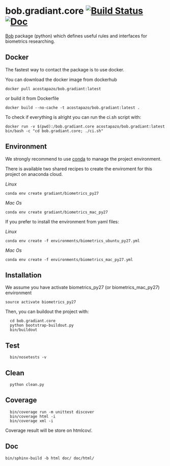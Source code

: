 # bob.gradiant.core  [![Build Status](https://travis-ci.org/Gradiant/bob.gradiant.core.svg?branch=master)](https://travis-ci.org/Gradiant/bob.gradiant.core) [![Doc](http://img.shields.io/badge/docs-latest-orange.svg)](https://gradiant.github.io/bob.gradiant.core/)


[Bob](https://www.idiap.ch/software/bob/) package (python) which defines useful rules and interfaces for biometrics researching.

## Docker 

The fastest way to contact the package is to use docker. 

You can download the docker image from dockerhub

~~~
docker pull acostapazo/bob.gradiant:latest 
~~~

or build it from Dockerfile

~~~
docker build --no-cache -t acostapazo/bob.gradiant:latest .
~~~

To check if everything is alright you can run the ci.sh script with:

~~~
docker run -v $(pwd):/bob.gradiant.core acostapazo/bob.gradiant:latest bin/bash -c "cd bob.gradiant.core; ./ci.sh"
~~~


## Environment

We strongly recommend to use [conda](https://conda.io/docs/) to manage the project environment.

There is available two shared recipes to create the enviroment for this project on anaconda cloud.

*Linux*
~~~
conda env create gradiant/biometrics_py27
~~~

*Mac Os*
~~~
conda env create gradiant/biometrics_mac_py27
~~~

If you prefer to install the environment from yaml files:

*Linux*
~~~
conda env create -f environments/biometrics_ubuntu_py27.yml
~~~

*Mac Os*
~~~
conda env create -f environments/biometrics_mac_py27.yml
~~~


## Installation

We assume you have activate biometrics_py27 (or biometrics_mac_py27) environment 

~~~
source activate biometrics_py27
~~~

Then, you can buildout the project with:

~~~
  cd bob.gradiant.core
  python bootstrap-buildout.py
  bin/buildout
~~~

## Test

~~~
  bin/nosetests -v
~~~

## Clean

~~~
  python clean.py
~~~

## Coverage

~~~  
  bin/coverage run -m unittest discover
  bin/coverage html -i
  bin/coverage xml -i
~~~

Coverage result will be store on htmlcov/.

## Doc

~~~
bin/sphinx-build -b html doc/ doc/html/
~~~
